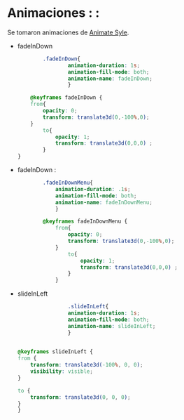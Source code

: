 # Animaciones : : 

Se tomaron animaciones de  <a href="https://animate.style/">Animate Syle</a>.

 - fadeInDown
        
    ```css
            .fadeInDown{
                    animation-duration: 1s;
                    animation-fill-mode: both;
                    animation-name: fadeInDown;
                    }
    ```
    ```css
        @keyframes fadeInDown {
        from{
            opacity: 0;
            transform: translate3d(0,-100%,0);
        }
            to{
                opacity: 1;
                transform: translate3d(0,0,0) ;
            }
    }
    ```
- fadeInDown : 

    ```css
            .fadeInDownMenu{
                animation-duration: .1s;
                animation-fill-mode: both;
                animation-name: fadeInDownMenu;
                }
    ```

    ```css
            @keyframes fadeInDownMenu {
                from{
                    opacity: 0;
                    transform: translate3d(0,-100%,0);
                }
                    to{
                        opacity: 1;
                        transform: translate3d(0,0,0) ;
                    }
                }
    ```

- slideInLeft

    ```css
                    .slideInLeft{
                    animation-duration: 1s;
                    animation-fill-mode: both;
                    animation-name: slideInLeft;
                    }

    ```

    ```css
                
    @keyframes slideInLeft {
    from {
        transform: translate3d(-100%, 0, 0);
        visibility: visible;
    }

    to {
        transform: translate3d(0, 0, 0);
    }
    }

    ```